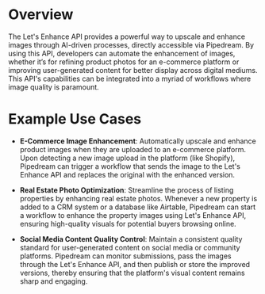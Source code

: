 # Overview

The Let's Enhance API provides a powerful way to upscale and enhance images through AI-driven processes, directly accessible via Pipedream. By using this API, developers can automate the enhancement of images, whether it’s for refining product photos for an e-commerce platform or improving user-generated content for better display across digital mediums. This API's capabilities can be integrated into a myriad of workflows where image quality is paramount.

# Example Use Cases

- **E-Commerce Image Enhancement**: Automatically upscale and enhance product images when they are uploaded to an e-commerce platform. Upon detecting a new image upload in the platform (like Shopify), Pipedream can trigger a workflow that sends the image to the Let's Enhance API and replaces the original with the enhanced version.

- **Real Estate Photo Optimization**: Streamline the process of listing properties by enhancing real estate photos. Whenever a new property is added to a CRM system or a database like Airtable, Pipedream can start a workflow to enhance the property images using Let's Enhance API, ensuring high-quality visuals for potential buyers browsing online.

- **Social Media Content Quality Control**: Maintain a consistent quality standard for user-generated content on social media or community platforms. Pipedream can monitor submissions, pass the images through the Let's Enhance API, and then publish or store the improved versions, thereby ensuring that the platform's visual content remains sharp and engaging.
